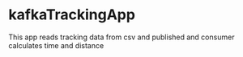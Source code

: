 # kafkaTrackingApp
This app reads tracking data from csv and published  and consumer calculates time and distance
